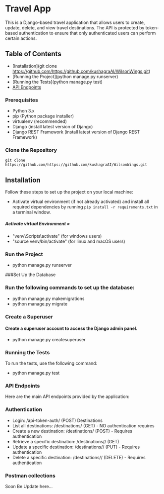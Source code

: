 # Travel App

This is a Django-based travel application that allows users to create, update, delete, and view travel destinations. The API is protected by token-based authentication to ensure that only authenticated users can perform certain actions.

## Table of Contents

- [Installation](git clone https://github.com/https://github.com/kushagraAI/WilsonWings.git)
- [Running the Project](python manage.py runserver)
- [Running the Tests](python manage.py test)
- [API Endpoints](http://localhost:8000/destinations/)

### Prerequisites

- Python 3.x
- pip (Python package installer)
- virtualenv (recommended)
- Django (install latest version of Django)
- Django REST Framework (install latest version of Django REST Framework)

### Clone the Repository

```
git clone https://github.com/https://github.com/kushagraAI/WilsonWings.git
```

## Installation

Follow these steps to set up the project on your local machine:

- Activate virtual environment (if not already activated) and install all required dependencies by running `pip install -r requirements.txt` in a terminal window.

##### Activate virtual Environment =

- "venv\Scripts\activate" (for windows users)
- "source venv/bin/activate" (for linux and macOS users)

### Run the Project

- python manage.py runserver

###Set Up the Database

### Run the following commands to set up the database:

- python manage.py makemigrations
- python manage.py migrate

### Create a Superuser

#### Create a superuser account to access the Django admin panel.

- python manage.py createsuperuser

### Running the Tests

To run the tests, use the following command:

- python manage.py test

### API Endpoints

Here are the main API endpoints provided by the application:

### Authentication

- Login: /api-token-auth/ (POST)
  Destinations
- List all destinations: /destinations/ (GET) - NO authentication requires
- Create a new destination: /destinations/ (POST) - Requires authentication
- Retrieve a specific destination: /destinations/<id>/ (GET)
- Update a specific destination: /destinations/<id>/ (PUT) - Requires authentication
- Delete a specific destination: /destinations/<id>/ (DELETE) - Requires authentication

### Postman collections

Soon Be Update here...
